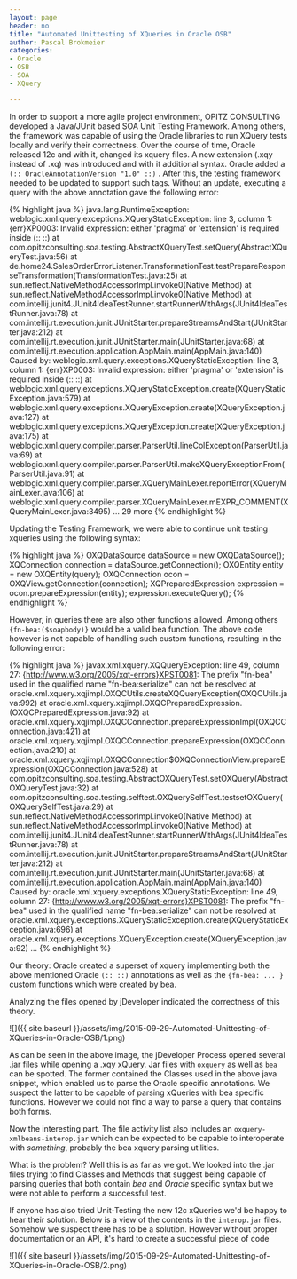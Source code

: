 ```yaml
--- 
layout: page
header: no
title: "Automated Unittesting of XQueries in Oracle OSB"
author: Pascal Brokmeier
categories:
- Oracle
- OSB
- SOA
- XQuery

---
```


In order to support a more agile project environment, OPITZ CONSULTING developed a Java/JUnit based SOA Unit Testing Framework. Among others, the framework was capable of using the Oracle libraries to run XQuery tests locally and verify their correctness. Over the course of time, Oracle released 12c and with it, changed its xquery files. A new extension (.xqy instead of .xq) was introduced and with it additional syntax. Oracle added a `(:: OracleAnnotationVersion "1.0" ::)` . After this, the testing framework needed to be updated to support such tags. Without an update, executing a query with the above annotation gave the following error: 

{% highlight java %}
java.lang.RuntimeException: weblogic.xml.query.exceptions.XQueryStaticException: line 3, column 1: {err}XP0003: Invalid expression: either 'pragma' or 'extension' is required inside (:: ::)
  at com.opitzconsulting.soa.testing.AbstractXQueryTest.setQuery(AbstractXQueryTest.java:56)
  at de.home24.SalesOrderErrorListener.TransformationTest.testPrepareResponseTransformation(TransformationTest.java:25)
  at sun.reflect.NativeMethodAccessorImpl.invoke0(Native Method)
  at sun.reflect.NativeMethodAccessorImpl.invoke0(Native Method)
  at com.intellij.junit4.JUnit4IdeaTestRunner.startRunnerWithArgs(JUnit4IdeaTestRunner.java:78)
  at com.intellij.rt.execution.junit.JUnitStarter.prepareStreamsAndStart(JUnitStarter.java:212)
  at com.intellij.rt.execution.junit.JUnitStarter.main(JUnitStarter.java:68)
  at com.intellij.rt.execution.application.AppMain.main(AppMain.java:140)
Caused by: weblogic.xml.query.exceptions.XQueryStaticException: line 3, column 1: {err}XP0003: Invalid expression: either 'pragma' or 'extension' is required inside (:: ::)
  at weblogic.xml.query.exceptions.XQueryStaticException.create(XQueryStaticException.java:579)
  at weblogic.xml.query.exceptions.XQueryException.create(XQueryException.java:127)
  at weblogic.xml.query.exceptions.XQueryException.create(XQueryException.java:175)
  at weblogic.xml.query.compiler.parser.ParserUtil.lineColException(ParserUtil.java:69)
  at weblogic.xml.query.compiler.parser.ParserUtil.makeXQueryExceptionFrom(ParserUtil.java:91)
  at weblogic.xml.query.compiler.parser.XQueryMainLexer.reportError(XQueryMainLexer.java:106)
  at weblogic.xml.query.compiler.parser.XQueryMainLexer.mEXPR_COMMENT(XQueryMainLexer.java:3495)
  ... 29 more
{% endhighlight %}

Updating the Testing Framework, we were able to continue unit testing xqueries  using the following syntax:

{% highlight java %}
OXQDataSource dataSource = new OXQDataSource();
XQConnection connection = dataSource.getConnection();
OXQEntity entity = new OXQEntity(query);
OXQConnection ocon = OXQView.getConnection(connection);
XQPreparedExpression expression = ocon.prepareExpression(entity);
expression.executeQuery();
{% endhighlight %}

However, in queries there are also other functions allowed. Among others `{fn-bea:($soapbody)}` would be a valid bea function. The above code however is not capable of handling such custom functions, resulting in the following error:

{% highlight java %}
javax.xml.xquery.XQQueryException: line 49, column 27: {http://www.w3.org/2005/xqt-errors}XPST0081: The prefix "fn-bea" used in the qualified name "fn-bea:serialize" can not be resolved
	at oracle.xml.xquery.xqjimpl.OXQCUtils.createXQQueryException(OXQCUtils.java:992)
	at oracle.xml.xquery.xqjimpl.OXQCPreparedExpression.<init>(OXQCPreparedExpression.java:92)
	at oracle.xml.xquery.xqjimpl.OXQCConnection.prepareExpressionImpl(OXQCConnection.java:421)
	at oracle.xml.xquery.xqjimpl.OXQCConnection.prepareExpression(OXQCConnection.java:210)
	at oracle.xml.xquery.xqjimpl.OXQCConnection$OXQConnectionView.prepareExpression(OXQCConnection.java:528)
	at com.opitzconsulting.soa.testing.AbstractOXQueryTest.setOXQuery(AbstractOXQueryTest.java:32)
	at com.opitzconsulting.soa.testing.selftest.OXQuerySelfTest.testsetOXQuery(OXQuerySelfTest.java:29)
	at sun.reflect.NativeMethodAccessorImpl.invoke0(Native Method)
	at sun.reflect.NativeMethodAccessorImpl.invoke0(Native Method)
	at com.intellij.junit4.JUnit4IdeaTestRunner.startRunnerWithArgs(JUnit4IdeaTestRunner.java:78)
	at com.intellij.rt.execution.junit.JUnitStarter.prepareStreamsAndStart(JUnitStarter.java:212)
	at com.intellij.rt.execution.junit.JUnitStarter.main(JUnitStarter.java:68)
	at com.intellij.rt.execution.application.AppMain.main(AppMain.java:140)
Caused by: oracle.xml.xquery.exceptions.XQueryStaticException: line 49, column 27: {http://www.w3.org/2005/xqt-errors}XPST0081: The prefix "fn-bea" used in the qualified name "fn-bea:serialize" can not be resolved
	at oracle.xml.xquery.exceptions.XQueryStaticException.create(XQueryStaticException.java:696)
	at oracle.xml.xquery.exceptions.XQueryException.create(XQueryException.java:92)
...
{% endhighlight %}

Our theory: Oracle created a superset of xquery implementing both the above mentioned Oracle `(:: ::)` annotations as well as the `{fn-bea: ... }` custom functions which were created by bea. 

Analyzing the files opened by jDeveloper indicated the correctness of this theory. 

![]({{ site.baseurl }}/assets/img/2015-09-29-Automated-Unittesting-of-XQueries-in-Oracle-OSB/1.png)

As can be seen in the above image, the jDeveloper Process opened several .jar files while opening a .xqy xQuery. Jar files with `oxquery` as well as `bea` can be spotted. The former contained the Classes used in the above java snippet, which enabled us to parse the Oracle specific annotations. We suspect the latter to be capable of parsing xQueries with bea specific functions. However we could not find a way to parse a query that contains both forms.

Now the interesting part. The file activity list also includes an `oxquery-xmlbeans-interop.jar` which can be expected to be capable to interoperate with *something*, probably the bea xquery parsing utilities. 

What is the problem? Well this is as far as we got. We looked into the .jar files trying to find Classes and Methods that suggest being capable of parsing queries that both contain *bea* and *Oracle* specific syntax but we were not able to perform a successful test. 

If anyone has also tried Unit-Testing the new 12c xQueries we'd be happy to hear their solution.  Below is a view of the contents in the `interop.jar` files. Somehow we suspect there has to be a solution. However without proper documentation or an API, it's hard to create a successful piece of code

![]({{ site.baseurl }}/assets/img/2015-09-29-Automated-Unittesting-of-XQueries-in-Oracle-OSB/2.png) 

